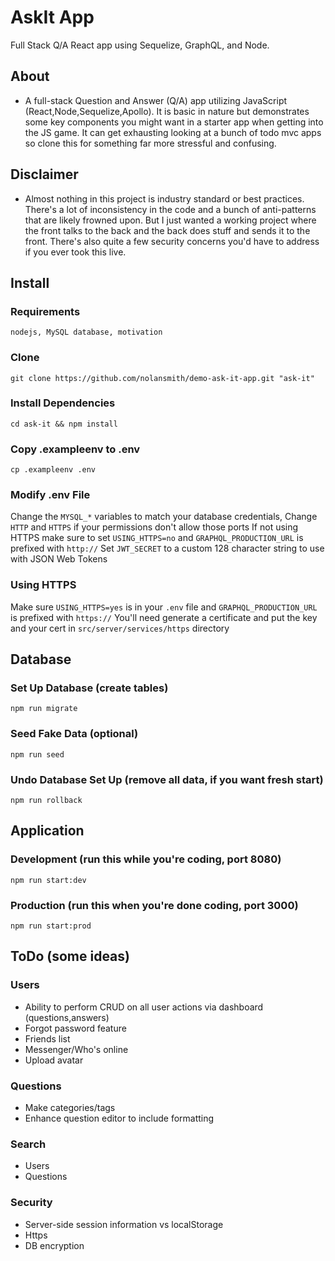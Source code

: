 # AskIt App
Full Stack Q/A React app using Sequelize, GraphQL, and Node. 


## About
* A full-stack Question and Answer (Q/A) app utilizing JavaScript (React,Node,Sequelize,Apollo). 
It is basic in nature but demonstrates some key components you might want in a starter app when getting into the JS game. 
It can get exhausting looking at a bunch of todo mvc apps so clone this for something far more stressful and confusing.

## Disclaimer
* Almost nothing in this project is industry standard or best practices. 
There's a lot of inconsistency in the code and a bunch of anti-patterns that are likely frowned upon. 
But I just wanted a working project where the front talks to the back and the back does stuff and sends it to the front. 
There's also quite a few security concerns you'd have to address if you ever took this live.

## Install

### Requirements
`nodejs, MySQL database, motivation`
### Clone
`git clone https://github.com/nolansmith/demo-ask-it-app.git "ask-it"`
### Install Dependencies
`cd ask-it && npm install`
### Copy .exampleenv to .env
`cp .exampleenv .env`
### Modify .env File
Change the `MYSQL_*` variables to match your database credentials, 
Change `HTTP` and `HTTPS` if your permissions don't allow those ports
If not using HTTPS make sure to set `USING_HTTPS=no` and `GRAPHQL_PRODUCTION_URL` is prefixed with `http://`
Set `JWT_SECRET` to a custom 128 character string to use with JSON Web Tokens
### Using HTTPS
Make sure `USING_HTTPS=yes` is in your `.env` file and `GRAPHQL_PRODUCTION_URL` is prefixed with `https://`
You'll need generate a certificate and put the key and your cert in `src/server/services/https` directory

## Database

### Set Up Database (create tables)
`npm run migrate`

### Seed Fake Data (optional)
`npm run seed`

### Undo Database Set Up (remove all data, if you want fresh start)
`npm run rollback`

## Application

### Development (run this while you're coding, port 8080)
`npm run start:dev`

### Production (run this when you're done coding, port 3000)
`npm run start:prod`

## ToDo (some ideas)

### Users
* Ability to perform CRUD on all user actions via dashboard (questions,answers)
* Forgot password feature
* Friends list
* Messenger/Who's online
* Upload avatar
### Questions
* Make categories/tags
* Enhance question editor to include formatting
### Search
* Users
* Questions
### Security
* Server-side session information vs localStorage
* Https
* DB encryption
